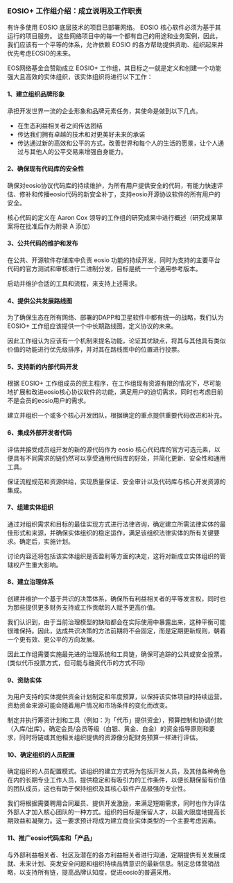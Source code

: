 ### EOSIO+ 工作组介绍：成立说明及工作职责

有许多使用 EOSIO 底层技术的项目已部署网络。 EOSIO 核心软件必须为基于其运行的项目服务。 这些网络项目中的每一个都有自己的用途和业务案例，因此，我们应该有一个平等的体系，允许依赖 EOSIO 的各方帮助提供资助、组织起来并优先考虑EOSIO的未来。

EOS网络基金会赞助成立 EOSIO+ 工作组，其目标之一就是定义和创建一个功能强大且高效的实体组织，该实体组织将进行以下工作：

#### 1、建立组织品牌形象

承担开发世界一流的企业形象和品牌元素任务，其使命是做到以下几点。

-   在生态利益相关者之间传达团结
-   传达我们拥有卓越的技术和对更美好未来的承诺
-   传达通过新的高效和公平的方式，改善世界和每个人的生活的愿景，让个人通过与其他人的公平交易来增强自身能力。

#### 2、确保现有代码库的安全性

确保对eosio协议代码库的持续维护，为所有用户提供安全的代码，有能力快速评估、修补和传播eosio代码的新安全补丁，支持eosio开源协议软件的所有用户的安全。

核心代码的定义在 Aaron Cox 领导的工作组的研究成果中进行概述（研究成果草案将在批准后作为附录 A 添加）

#### 3、公共代码的维护和发布

在公共、开源软件存储库中负责 eosio 功能的持续开发，同时为支持的主要平台代码的官方测试和审核进行二进制分发，目标是统一一个通用参考版本。

启动并维护合适的工具和流程，来支持上述需求。

#### 4、提供公共发展路线图

为了确保生态在所有网络、部署的DAPP和卫星软件中都有统一的战略，我们认为 EOSIO+ 工作组应该提供一个中长期路线图，定义协议的未来。

因此工作组认为应该有一个机制来提名功能，论证其优缺点，将其与其他具有类似价值的功能进行优先级排序，并对其在路线图中的位置进行投票。

#### 5、支持新的内部代码开发

根据 EOSIO+ 工作组成员的民主程序，在工作组现有资源有限的情况下，尽可能地扩展和改进eosio核心协议软件的功能，满足用户的迫切需求，同时也考虑目前不是会员的eosio用户的需求。

建立并组织一个或多个核心开发团队，根据确定的重点提供重要代码改进和补充。

#### 6、集成外部开发者代码

评估并接受成员组开发的新的源代码作为 eosio 核心代码库的官方可选元素，以便具有不同需求的链仍然可以享受通用代码库的好处，并简化更新、安全性和通用工具。

保证流程规范和资源供给，实现质量保证、安全审计以及代码库与核心开发资源的集成。

#### 7、组建实体组织

通过对组织需求和目标的最佳实现方式进行法律咨询，确定建立所需法律实体的最佳形式和来源，并确保实体组织的稳定运作，满足该组织法律实体的所有关键要求。确定后，实施计划。

讨论内容还将包括该实体组织是否盈利等方面的决定，这将对新成立实体组织的管辖权产生重大影响。

#### 8、建立治理体系

创建并维护一个基于共识的决策体系，确保所有利益相关者的平等发言权，同时也为那些提供更多财务支持或工作贡献的人赋予更高价值。

我们认识到，由于当前治理模型的缺陷都会在实际使用中暴露出来，这种平衡可能很难保持。因此，达成共识决策的方法前期将不会固定，而是定期更新规则，朝着一个更有效、更公平的方向发展。

因此工作组需要实施最先进的治理系统和工具链，确保可追踪的公共或安全投票。(类似代币投票方式，但可能与融资代币的方式不同)

#### 9、资助实体

为用户支持的实体提供资金计划制定和年度预算，以保持该实体项目的持续运营。资助资金来源可能会随着用户情况和市场条件的变化而改变。

制定并执行筹资计划和工具（例如：为「代币」提供资金），预算控制和协调付款（入库/出库）。确定会员/会员等级（白银、黄金、白金）的资金指导原则和要求，同时将链或其他相关组织提供的资源像分配财务预算一样进行评估。

#### 10、确定组织的人员配置

确定组织的人员配置模式。该组织的建立方式将为包括开发人员，及其他各种角色在内的长期专业工作人员，提供稳定和有吸引力的工作条件，以便长期保留有价值的团队成员，这也有助于保持组织及其核心软件产品极强的专业性。

我们将根据需要聘用合同雇员、提供开发激励，来满足短期需求，同时也作为评估外部人才加入核心团队的一种方式。组织的目标是保留人才，以最大限度地提高长期效益和凝聚力。这一要求预计将成为建立商业实体类型的一个主要考虑因素。

#### 11、推广eosio代码库和「产品」

与外部利益相关者、社区及潜在的各方利益相关者进行沟通，定期提供有关发展成就、未来计划、突发安全问题和组织持续品牌意识的最新信息。制定总体营销战略，以支持所有链，提高品牌认知度，促进eosio的普遍采用。
